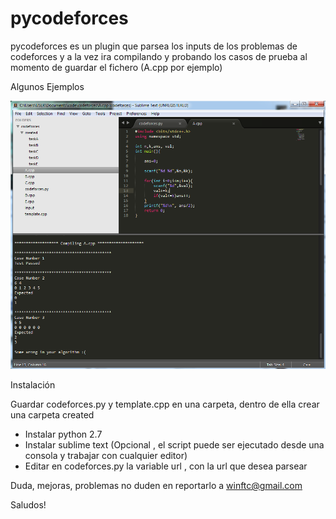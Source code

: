 pycodeforces
============

pycodeforces es un plugin que parsea los inputs de los problemas de codeforces y a la vez ira compilando y probando los casos de prueba al momento de guardar el fichero (A.cpp por ejemplo)


Algunos Ejemplos

![alt tag](https://github.com/Ziklon/pycodeforces/blob/master/images/py001.png)





Instalación

Guardar codeforces.py y template.cpp en una carpeta, dentro de ella crear una carpeta created

- Instalar python 2.7
- Instalar sublime text (Opcional , el script puede ser ejecutado desde una consola y trabajar con cualquier editor)
- Editar en codeforces.py la variable url , con la url que desea parsear


Duda, mejoras, problemas no duden en reportarlo  a winftc@gmail.com

Saludos!







